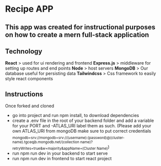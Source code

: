 # Recipe APP
## This app was created for instructional purposes on how to create a mern full-stack application

## Technology
**React** > used for ui rendering and frontend
**Express.js** > middleware for setting up routes and end points
**Node** > host servers
**MongoDB** > Our database useful for persisting data
**Tailwindcss** > Css framework to easily style react components

## Instructions
Once forked and cloned
- go into project and run npm install, to download dependencies
- create a .env file in the root of your backend folder and add a variable for your PORT and -ATLAS_URI label them as such. (Please add your own ATLAS_URI from mongoDB make sure to put correct credentials <sub>mongodb+srv://mongodb+srv://(username):(password)@(cluster-name).tgceqjb.mongodb.net/(collection name)?retryWrites=true&w=majority&appName=(Cluster Name)</sub>)
- run npm run dev in your backend to start serve
- run npm run dev in frontend to start react project

